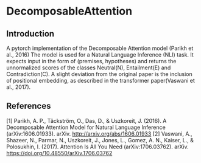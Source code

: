 # DecomposableAttention
## Introduction
A pytorch implementation of the Decomposable Attention model (Parikh et al., 2016)
The model is used for a Natural Language Inference (NLI) task. It expects input in the form of (premises, hypotheses) and returns the unnormalized scores of the classes Neutral(N), Entailment(E) and Contradiction(C).
A slight deviation from the original paper is the inclusion of positional embedding, as described in the transformer paper(Vaswani et al., 2017).

## References
[1] Parikh, A. P., Täckström, O., Das, D., & Uszkoreit, J. (2016). A Decomposable Attention Model for Natural Language Inference (arXiv:1606.01933). arXiv. http://arxiv.org/abs/1606.01933
[2] Vaswani, A., Shazeer, N., Parmar, N., Uszkoreit, J., Jones, L., Gomez, A. N., Kaiser, L., & Polosukhin, I. (2017). Attention Is All You Need (arXiv:1706.03762). arXiv. https://doi.org/10.48550/arXiv.1706.03762

